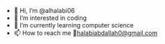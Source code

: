 - 👋 Hi, I’m @alhalabi06
- 👀 I’m interested in coding
- 🌱 I’m currently learning computer science
- 📫 How to reach me 📧halabiabdallah0@gmail.com

<!---
alhalabi06/alhalabi06 is a ✨ special ✨ repository because its `README.md` (this file) appears on your GitHub profile.
You can click the Preview link to take a look at your changes.
--->
